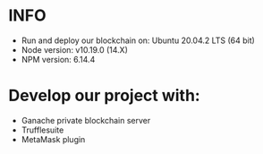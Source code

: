 # INFO
+ Run and deploy our blockchain on: Ubuntu 20.04.2 LTS (64 bit)
+ Node version: v10.19.0 (14.X)
+ NPM version: 6.14.4
# Develop our project with:
+ Ganache private blockchain server
+ Trufflesuite
+ MetaMask plugin


